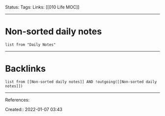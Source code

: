 Status: 
Tags: 
Links: [[010 Life MOC]]
___
# Non-sorted daily notes
```dataview
list from "Daily Notes"
```
___
# Backlinks
```dataview
list from [[Non-sorted daily notes]] AND !outgoing([[Non-sorted daily notes]])
```
___
References:

Created:: 2022-01-07 03:43
